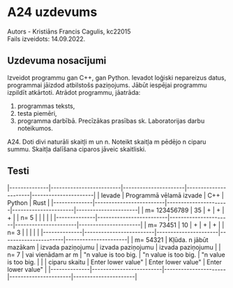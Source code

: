 # A24 uzdevums
Autors - Kristiāns Francis Cagulis, kc22015  
Fails izveidots: 14.09.2022.  


## Uzdevuma nosacījumi
Izveidot programmu gan C++, gan Python. Ievadot loģiski nepareizus datus, programmai jāizdod atbilstošs paziņojums.
Jābūt iespējai programmu izpildīt atkārtoti. Atrādot programmu, jāatrāda:
  1. programmas teksts,
  2. testa piemēri,
  3. programma darbībā.
Precīzākas prasības sk. Laboratorijas darbu noteikumos.  

A24. Doti divi naturāli skaitļi m un n. Noteikt skaitļa m pēdējo n ciparu summu. Skaitļa dalīšana ciparos jāveic skaitliski.  


## Testi

|--------------|-------------------------|----------------------|----------------------|----------------------|
| Ievade       | Programmā vēlamā izvade | C++                  | Python               | Rust                 |
|--------------|-------------------------|----------------------|----------------------|----------------------|
| m= 123456789 | 35                      | +                    | +                    | +                    |
| n= 5         |                         |                      |                      |                      |
|--------------|-------------------------|----------------------|----------------------|----------------------|
| m= 73451     | 10                      | +                    | +                    | +                    |
| n= 3         |                         |                      |                      |                      |
|--------------|-------------------------|----------------------|----------------------|----------------------|
| m= 54321     | Kļūda. n jābūt mazākam  | izvada paziņojumu    | izvada paziņojumu    | izvada paziņojumu    |
| n= 7         | vai vienādam ar m       | "n value is too big. | "n value is too big. | "n value is too big. |
|              | ciparu skaitu           | Enter lower value"   | Enter lower value"   | Enter lower value"   |
|--------------|-------------------------|----------------------|----------------------|----------------------|





